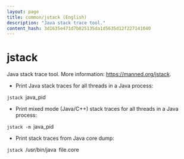 ```yaml
---
layout: page
title: common/jstack (English)
description: "Java stack trace tool."
content_hash: 3d1635e471d7b825135da1d5635d12f227141040
---
```

# jstack

Java stack trace tool.
More information: <https://manned.org/jstack>.

- Print Java stack traces for all threads in a Java process:

`jstack `<span class="tldr-var badge badge-pill bg-dark-lm bg-white-dm text-white-lm text-dark-dm font-weight-bold">java_pid</span>

- Print mixed mode (Java/C++) stack traces for all threads in a Java process:

`jstack -m `<span class="tldr-var badge badge-pill bg-dark-lm bg-white-dm text-white-lm text-dark-dm font-weight-bold">java_pid</span>

- Print stack traces from Java core dump:

`jstack `<span class="tldr-var badge badge-pill bg-dark-lm bg-white-dm text-white-lm text-dark-dm font-weight-bold">/usr/bin/java</span>` `<span class="tldr-var badge badge-pill bg-dark-lm bg-white-dm text-white-lm text-dark-dm font-weight-bold">file.core</span>
